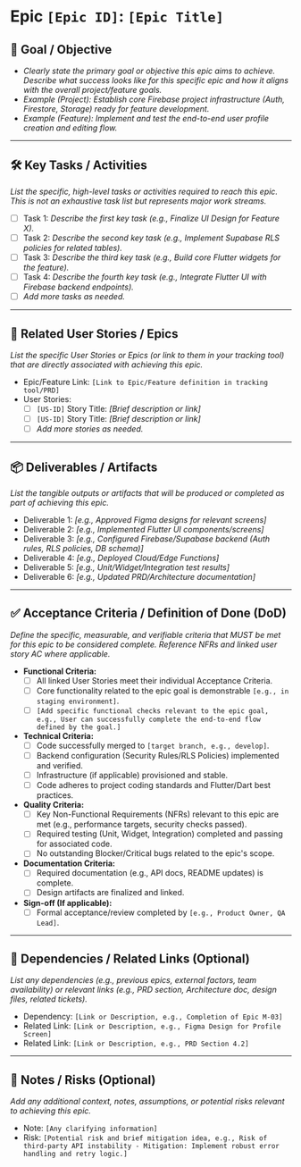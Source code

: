 # Epic `[Epic ID]`: `[Epic Title]`

## 🎯 Goal / Objective

*   _Clearly state the primary goal or objective this epic aims to achieve. Describe what success looks like for this specific epic and how it aligns with the overall project/feature goals._
*   _Example (Project): Establish core Firebase project infrastructure (Auth, Firestore, Storage) ready for feature development._
*   _Example (Feature): Implement and test the end-to-end user profile creation and editing flow._

---

## 🛠️ Key Tasks / Activities

_List the specific, high-level tasks or activities required to reach this epic. This is not an exhaustive task list but represents major work streams._

*   [ ] Task 1: _Describe the first key task (e.g., Finalize UI Design for Feature X)._
*   [ ] Task 2: _Describe the second key task (e.g., Implement Supabase RLS policies for related tables)._
*   [ ] Task 3: _Describe the third key task (e.g., Build core Flutter widgets for the feature)._
*   [ ] Task 4: _Describe the fourth key task (e.g., Integrate Flutter UI with Firebase backend endpoints)._
*   [ ] _Add more tasks as needed._

---

## 👤 Related User Stories / Epics

_List the specific User Stories or Epics (or link to them in your tracking tool) that are directly associated with achieving this epic._

*   Epic/Feature Link: `[Link to Epic/Feature definition in tracking tool/PRD]`
*   User Stories:
    *   [ ] `[US-ID]` Story Title: _[Brief description or link]_
    *   [ ] `[US-ID]` Story Title: _[Brief description or link]_
    *   [ ] _Add more stories as needed._

---

## 📦 Deliverables / Artifacts

_List the tangible outputs or artifacts that will be produced or completed as part of achieving this epic._

*   Deliverable 1: _[e.g., Approved Figma designs for relevant screens]_
*   Deliverable 2: _[e.g., Implemented Flutter UI components/screens]_
*   Deliverable 3: _[e.g., Configured Firebase/Supabase backend (Auth rules, RLS policies, DB schema)]_
*   Deliverable 4: _[e.g., Deployed Cloud/Edge Functions]_
*   Deliverable 5: _[e.g., Unit/Widget/Integration test results]_
*   Deliverable 6: _[e.g., Updated PRD/Architecture documentation]_

---

## ✅ Acceptance Criteria / Definition of Done (DoD)

_Define the specific, measurable, and verifiable criteria that MUST be met for this epic to be considered complete. Reference NFRs and linked user story AC where applicable._

*   **Functional Criteria:**
    *   [ ] All linked User Stories meet their individual Acceptance Criteria.
    *   [ ] Core functionality related to the epic goal is demonstrable `[e.g., in staging environment]`.
    *   [ ] `[Add specific functional checks relevant to the epic goal, e.g., User can successfully complete the end-to-end flow defined by the goal.]`
*   **Technical Criteria:**
    *   [ ] Code successfully merged to `[target branch, e.g., develop]`.
    *   [ ] Backend configuration (Security Rules/RLS Policies) implemented and verified.
    *   [ ] Infrastructure (if applicable) provisioned and stable.
    *   [ ] Code adheres to project coding standards and Flutter/Dart best practices.
*   **Quality Criteria:**
    *   [ ] Key Non-Functional Requirements (NFRs) relevant to this epic are met (e.g., performance targets, security checks passed).
    *   [ ] Required testing (Unit, Widget, Integration) completed and passing for associated code.
    *   [ ] No outstanding Blocker/Critical bugs related to the epic's scope.
*   **Documentation Criteria:**
    *   [ ] Required documentation (e.g., API docs, README updates) is complete.
    *   [ ] Design artifacts are finalized and linked.
*   **Sign-off (If applicable):**
    *   [ ] Formal acceptance/review completed by `[e.g., Product Owner, QA Lead]`.

---

## 🔗 Dependencies / Related Links (Optional)

_List any dependencies (e.g., previous epics, external factors, team availability) or relevant links (e.g., PRD section, Architecture doc, design files, related tickets)._

*   Dependency: `[Link or Description, e.g., Completion of Epic M-03]`
*   Related Link: `[Link or Description, e.g., Figma Design for Profile Screen]`
*   Related Link: `[Link or Description, e.g., PRD Section 4.2]`

---

## 📝 Notes / Risks (Optional)

_Add any additional context, notes, assumptions, or potential risks relevant to achieving this epic._

*   Note: `[Any clarifying information]`
*   Risk: `[Potential risk and brief mitigation idea, e.g., Risk of third-party API instability - Mitigation: Implement robust error handling and retry logic.]`
